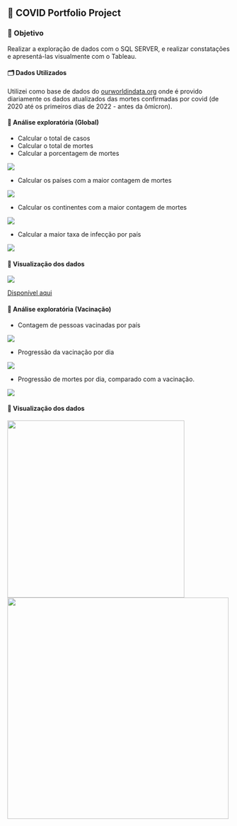 ## :abacus: COVID Portfolio Project
### :dart: Objetivo 
Realizar a exploração de dados com o SQL SERVER, e realizar constatações e apresentá-las visualmente com o Tableau. 
#### :card_index_dividers: Dados Utilizados 
Utilizei como base de dados do [ourworldindata.org](https://ourworldindata.org/covid-deaths) onde é provido diariamente os dados atualizados das mortes confirmadas por covid (de 2020 até os primeiros dias de 2022 - antes da ômicron).
####  :round_pushpin:	 Análise exploratória (Global)
* Calcular o total de casos
* Calcular o total de mortes 
* Calcular a porcentagem de mortes 
<img align="center" src="https://i.imgur.com/mInWEUt.png"/>

* Calcular os países com a maior contagem de mortes
<img align="center" src="https://i.imgur.com/90oIVsv.png"/>

* Calcular os continentes com a maior contagem de mortes
<img align="center" src="https://i.imgur.com/LmH6075.png"/>

* Calcular a maior taxa de infecção por país
<img align="center" src="https://i.imgur.com/1GhugiH.png"/>


#### :round_pushpin:	   Visualização dos dados
<img align="center" src="https://i.imgur.com/IdiLjNF.png"/>

[Disponível aqui](https://public.tableau.com/app/profile/rayssa6091/viz/CovidDashboard_16436717499310/Painel1?publish=yes)


####  :round_pushpin:	Análise exploratória (Vacinação)
* Contagem de pessoas vacinadas por país 
<img align="center" src="https://i.imgur.com/KOAUe2i.png"/>

* Progressão da vacinação por dia 
<img align="center" src="https://i.imgur.com/EQ6mF4O.png"/>

* Progressão de mortes por dia, comparado com a vacinação.
<img align="center" src="https://i.imgur.com/EPVZqhJ.png"/>


#### :round_pushpin:  Visualização dos dados 
<img align="left" src="https://i.imgur.com/vBZNGPd.png"  width="400px">
<img align="center" src="https://i.imgur.com/p5x7kJx.png" width="500px">

